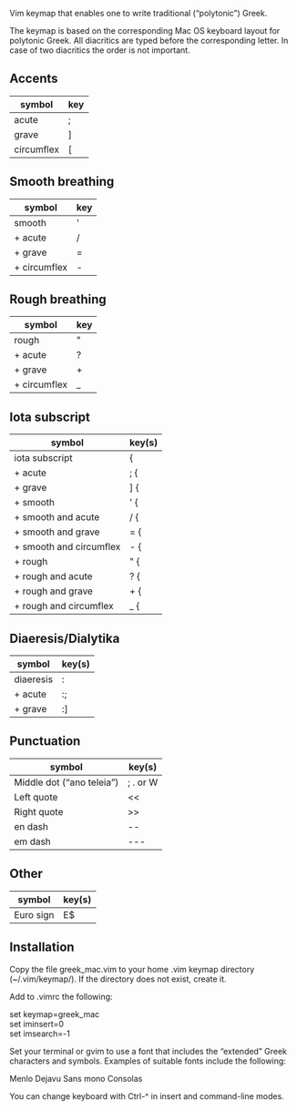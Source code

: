 Vim keymap that enables one to write traditional (“polytonic”) Greek.

The keymap is based on the corresponding Mac OS keyboard layout for polytonic Greek.
All diacritics are typed before the corresponding letter.
In case of two diacritics the order is not important.


Accents
-------
 symbol      | key
------------ | -------------
acute        | ;
grave        | ]
circumflex   | [


Smooth breathing
----------------
 symbol      | key
------------ | -------------
smooth       | '
+ acute      | /
+ grave      | =
+ circumflex | -


Rough breathing
---------------
 symbol      | key
------------ | -------------
rough        | "
+ acute      | ?
+ grave      | +
+ circumflex | _


Iota subscript
--------------
 symbol                   | key(s)
------------------------- | -------------
iota subscript            | {
+ acute                   | ; {
+ grave                   | ] {
+ smooth                  | ' {
+ smooth and acute        | / {
+ smooth and grave        | = {
+ smooth and circumflex   | - {
+ rough                   | " {
+ rough and acute         | ? {
+ rough and grave         | + {
+ rough and circumflex    | _ {


Diaeresis/Dialytika
-------------------
 symbol      | key(s)
------------ | -------------
diaeresis    | :
+ acute      | :;
+ grave      | :]


Punctuation
-----------
 symbol                    | key(s)
-------------------------- | -------------
Middle dot (“ano teleia”)  | ; . or W
Left quote                 | <<
Right quote                | >>
en dash                    | --
em dash                    | ---


Other
-------
 symbol          | key(s)
---------------- | -------------
Euro sign        | E$


Installation
------------
Copy the file greek\_mac.vim to your home .vim  keymap directory 
  (~/.vim/keymap/). If the directory does not exist, create it. 

Add to .vimrc the following: 

set keymap=greek\_mac  
set iminsert=0   
set imsearch=-1   

Set your terminal or gvim to use a font that includes the “extended” Greek characters and symbols. 
Examples of suitable fonts include the following: 

Menlo 
Dejavu Sans mono 
Consolas 

You can change keyboard with Ctrl-^ in insert and command-line modes.
